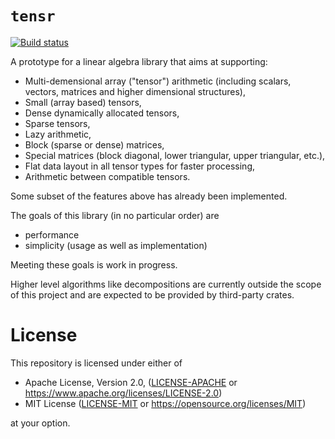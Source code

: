 # `tensr`

[![Build status](https://travis-ci.org/elrnv/tensr.svg?branch=master)](https://travis-ci.org/elrnv/tensr)

A prototype for a linear algebra library that aims at supporting:
 - Multi-demensional array ("tensor") arithmetic (including scalars, vectors, matrices and higher dimensional structures),
 - Small (array based) tensors,
 - Dense dynamically allocated tensors,
 - Sparse tensors,
 - Lazy arithmetic,
 - Block (sparse or dense) matrices,
 - Special matrices (block diagonal, lower triangular, upper triangular, etc.),
 - Flat data layout in all tensor types for faster processing,
 - Arithmetic between compatible tensors.

Some subset of the features above has already been implemented.

The goals of this library (in no particular order) are
 - performance
 - simplicity (usage as well as implementation)

Meeting these goals is work in progress.

Higher level algorithms like decompositions are currently outside the scope of this project and are
expected to be provided by third-party crates.

# License

This repository is licensed under either of

 * Apache License, Version 2.0, ([LICENSE-APACHE](LICENSE-APACHE) or https://www.apache.org/licenses/LICENSE-2.0)
 * MIT License ([LICENSE-MIT](LICENSE-MIT) or https://opensource.org/licenses/MIT)

at your option.
